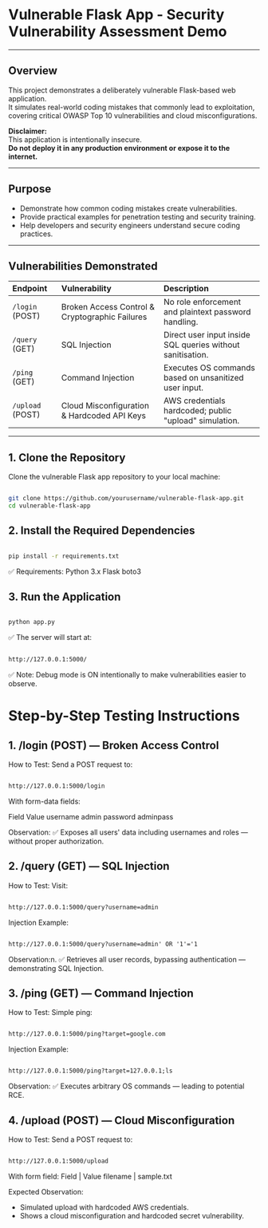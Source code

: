 # Vulnerable Flask App - Security Vulnerability Assessment Demo

---

## Overview

This project demonstrates a deliberately vulnerable Flask-based web application.  
It simulates real-world coding mistakes that commonly lead to exploitation, covering critical OWASP Top 10 vulnerabilities and cloud misconfigurations.

**Disclaimer:**  
This application is intentionally insecure.  
**Do not deploy it in any production environment or expose it to the internet.**

---

## Purpose

- Demonstrate how common coding mistakes create vulnerabilities.
- Provide practical examples for penetration testing and security training.
- Help developers and security engineers understand secure coding practices.

---

## Vulnerabilities Demonstrated

| Endpoint | Vulnerability | Description |
|:---------|:--------------|:------------|
| `/login` (POST) | Broken Access Control & Cryptographic Failures | No role enforcement and plaintext password handling. |
| `/query` (GET) | SQL Injection | Direct user input inside SQL queries without sanitisation. |
| `/ping` (GET) | Command Injection | Executes OS commands based on unsanitized user input. |
| `/upload` (POST) | Cloud Misconfiguration & Hardcoded API Keys | AWS credentials hardcoded; public "upload" simulation. |

---

## 1. Clone the Repository

Clone the vulnerable Flask app repository to your local machine:

```bash

git clone https://github.com/yourusername/vulnerable-flask-app.git
cd vulnerable-flask-app
```

## 2. Install the Required Dependencies

```bash

pip install -r requirements.txt 
```
✅ Requirements:
Python 3.x
Flask
boto3

## 3. Run the Application

```bash

python app.py
```
✅ The server will start at:
```bash

http://127.0.0.1:5000/
```
✅ Note: Debug mode is ON intentionally to make vulnerabilities easier to observe.

# Step-by-Step Testing Instructions

## 1. /login (POST) — Broken Access Control
How to Test:
Send a POST request to:

```html

http://127.0.0.1:5000/login
```
With form-data fields:

Field	Value
username	admin
password	adminpass

Observation:
✅ Exposes all users' data including usernames and roles — without proper authorization.

## 2. /query (GET) — SQL Injection
How to Test:
Visit:

```html

http://127.0.0.1:5000/query?username=admin

```
Injection Example:

```html

http://127.0.0.1:5000/query?username=admin' OR '1'='1
```
Observation:n.
✅ Retrieves all user records, bypassing authentication — demonstrating SQL Injection.

## 3. /ping (GET) — Command Injection
How to Test:
Simple ping:

```html

http://127.0.0.1:5000/ping?target=google.com
```

Injection Example:

```html

http://127.0.0.1:5000/ping?target=127.0.0.1;ls
```

Observation:
✅ Executes arbitrary OS commands — leading to potential RCE.

## 4. /upload (POST) — Cloud Misconfiguration
How to Test:
Send a POST request to:

```html

http://127.0.0.1:5000/upload
```

With form field:
Field | Value
filename | sample.txt

Expected Observation:
- Simulated upload with hardcoded AWS credentials.
- Shows a cloud misconfiguration and hardcoded secret vulnerability.
